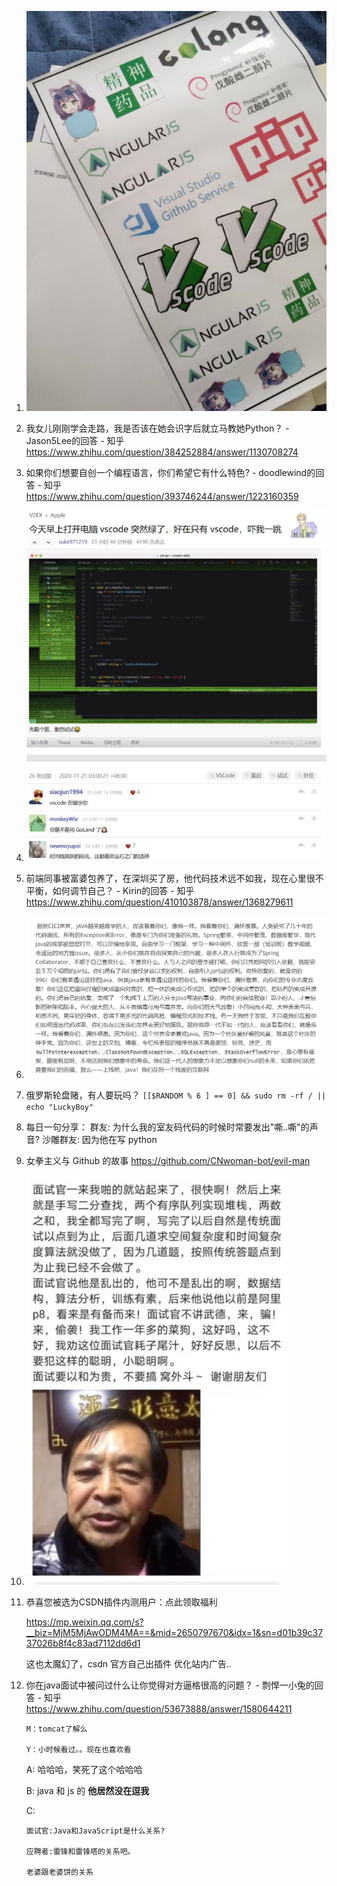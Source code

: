 1. ![image-20201122150516492](./docs/image-20201122150516492.png)

2. 我女儿刚刚学会走路，我是否该在她会识字后就立马教她Python？ - Jason5Lee的回答 - 知乎 https://www.zhihu.com/question/384252884/answer/1130708274

3. 如果你们想要自创一个编程语言，你们希望它有什么特色? - doodlewind的回答 - 知乎 https://www.zhihu.com/question/393746244/answer/1223160359

4. ![image-20201122150746995](./docs/image-20201122150746995.png)

5. 前端同事被富婆包养了，在深圳买了房，他代码技术远不如我，现在心里很不平衡，如何调节自己？ - Kirin的回答 - 知乎 https://www.zhihu.com/question/410103878/answer/1368279611

6. ![image-20201122151814869](./docs/image-20201122151814869.png)

7. 俄罗斯轮盘赌，有人要玩吗？
   `[[$RANDOM % 6 ] == 0] && sudo rm -rf / || echo "LuckyBoy"`
   
8. 每日一句分享：
   群友: 为什么我的室友码代码的时候时常要发出"嘶..嘶"的声音? 
   沙雕群友: 因为他在写 python
   
9. 女拳主义与 Github 的故事
   https://github.com/CNwoman-bot/evil-man
   
10. ![image-20201126104743183](docs/image-20201126104743183.png)

11. 恭喜您被选为CSDN插件内测用户：点此领取福利

    https://mp.weixin.qq.com/s?__biz=MjM5MjAwODM4MA==&mid=2650797670&idx=1&sn=d01b39c3737026b8f4c83ad7112dd6d1

    这也太魔幻了，csdn 官方自己出插件 优化站内广告.. 
    
12. 你在java面试中被问过什么让你觉得对方逼格很高的问题？ - 剽悍一小兔的回答 - 知乎 https://www.zhihu.com/question/53673888/answer/1580644211

    ```
    M：tomcat了解么
    
    Y：小时候看过。。现在也喜欢看
    ```

    A: 哈哈哈，笑死了这个哈哈哈

    B: java 和 js 的 **他居然没在逗我**

    C:

    ```
    面试官:Java和JavaScript是什么关系?
    
    应聘者:雷锋和雷锋塔的关系吧。
    
    老婆跟老婆饼的关系
    ```

    